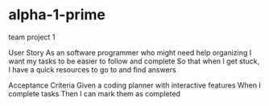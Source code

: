 # alpha-1-prime
team project 1

User Story
As an software programmer who might need help organizing
I want my tasks to be easier to follow and complete
So that when I get stuck, I have a quick resources to go to and find answers

Acceptance Criteria
Given a coding planner with interactive features
When I complete tasks
Then I can mark them as completed
